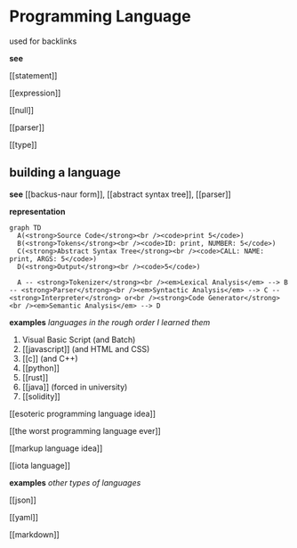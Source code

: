 # Programming Language

used for backlinks

**see**

[[statement]]

[[expression]]

[[null]]

[[parser]]

[[type]]

## building a language

**see** [[backus-naur form]], [[abstract syntax tree]], [[parser]]

**representation**

```mermaid
graph TD
  A(<strong>Source Code</strong><br /><code>print 5</code>)
  B(<strong>Tokens</strong><br /><code>ID: print, NUMBER: 5</code>)
  C(<strong>Abstract Syntax Tree</strong><br /><code>CALL: NAME: print, ARGS: 5</code>)
  D(<strong>Output</strong><br /><code>5</code>)

  A -- <strong>Tokenizer</strong><br /><em>Lexical Analysis</em> --> B -- <strong>Parser</strong><br /><em>Syntactic Analysis</em> --> C -- <strong>Interpreter</strong> or<br /><strong>Code Generator</strong><br /><em>Semantic Analysis</em> --> D
```

**examples** _languages in the rough order I learned them_

1. Visual Basic Script (and Batch)
2. [[javascript]] (and HTML and CSS)
3. [[c]] (and C++)
4. [[python]]
5. [[rust]]
6. [[java]] (forced in university)
7. [[solidity]]

[[esoteric programming language idea]]

[[the worst programming language ever]]

[[markup language idea]]

[[iota language]]

**examples** _other types of languages_

[[json]]

[[yaml]]

[[markdown]]

